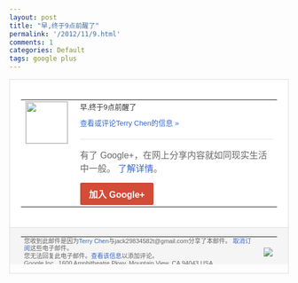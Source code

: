 ```yaml
---
layout: post
title: "早,终于9点前醒了"
permalink: '/2012/11/9.html'
comments: 1
categories: Default
tags: google plus
---
```

<div style="border:solid 1px #dfdfdf;color:#686868;font:13px Arial"><div style="background-color:#fff;padding:20px;"><table cellpadding="0" cellspacing="0"><tr><td style="padding-right:15px;vertical-align:top"><a href="https://plus.google.com/_/notifications/emlink?emrecipient=110200756825219614165&amp;emid=CNiXnqGm0rMCFeU_QAodcmAAAA&amp;path=%2F108643996575278738906&amp;dt=1353028047706&amp;uob=8"><img height="75" src="https://lh3.googleusercontent.com/-KKRGTyJ5Bl0/AAAAAAAAAAI/AAAAAAAAEEY/jllxqER5dCk/s75-c-k-a/photo.jpg" style="border:solid 1px #cccccc;" width="75"/></a></td><td style="width:578px;color:#333;font:13px Arial;vertical-align:top"><div style="padding-bottom:10px">早,终于9点前醒了</div><a href="https://plus.google.com/_/notifications/emlink?emrecipient=110200756825219614165&amp;emid=CNiXnqGm0rMCFeU_QAodcmAAAA&amp;path=%2F108643996575278738906%2Fposts%2F3X8NsF1eXdV%3Fgpinv%3DAMIXal_AjJcYOZgLXt7vgGnA2XTLvpMXQtza9sZW317O0EHCG0I3WEllbwIeDRyrQn1K9M41UOoACZo8QpCegOq7umgKB1QPmDzQhj2oc5qaFByi2mJPu4E&amp;dt=1353028047706&amp;uob=8" style="color:#3366CC;text-decoration:none">查看或评论Terry Chen的信息 »</a><div style="margin-top:20px;border-top:solid 1px #dfdfdf"><div style="padding:15px 0;color:#686868;font:16px Arial">有了 Google+，在网上分享内容就如同现实生活中一般。 <a href="http://www.google.com/+/learnmore/" style="color:#3366CC;text-decoration:none">了解详情</a>。</div><a href="https://plus.google.com/_/notifications/emlink?emrecipient=110200756825219614165&amp;emid=CNiXnqGm0rMCFeU_QAodcmAAAA&amp;path=%2F%3Fgpinv%3DAMIXal_AjJcYOZgLXt7vgGnA2XTLvpMXQtza9sZW317O0EHCG0I3WEllbwIeDRyrQn1K9M41UOoACZo8QpCegOq7umgKB1QPmDzQhj2oc5qaFByi2mJPu4E&amp;dt=1353028047706&amp;uob=8" style="display:inline-block;padding:7px 15px;background-color:#d44b38; color:#fff;font-size:16px; font-weight:bold;border-radius:2px;-webkit-border-radius:2px; -moz-border-radius:2px;border:solid 1px #c43b28; white-space:nowrap;text-decoration:none">加入 Google+</a></div></td></tr></table></div><div style="border-top:solid 1px #dfdfdf;padding:0 20px; background-color:#f5f5f5"><table cellpadding="0" cellspacing="0" style="height:50px"><tbody><tr><td style="vertical-align:middle;width:100%; color:#636363;font:11px Arial; line-height:120%">您收到此邮件是因为<a href="https://plus.google.com/_/notifications/emlink?emrecipient=110200756825219614165&amp;emid=CNiXnqGm0rMCFeU_QAodcmAAAA&amp;path=%2F108643996575278738906%3Fgpinv%3DAMIXal_AjJcYOZgLXt7vgGnA2XTLvpMXQtza9sZW317O0EHCG0I3WEllbwIeDRyrQn1K9M41UOoACZo8QpCegOq7umgKB1QPmDzQhj2oc5qaFByi2mJPu4E&amp;dt=1353028047706&amp;uob=8" style="color:#3366CC;text-decoration:none">Terry Chen</a>与jack29834582t@gmail.com分享了本邮件。 <a href="https://plus.google.com/_/notifications/emlink?emrecipient=110200756825219614165&amp;emid=CNiXnqGm0rMCFeU_QAodcmAAAA&amp;path=%2F_%2Fnonplus%2Femailsettings%3Fgpinv%3DAMIXal_AjJcYOZgLXt7vgGnA2XTLvpMXQtza9sZW317O0EHCG0I3WEllbwIeDRyrQn1K9M41UOoACZo8QpCegOq7umgKB1QPmDzQhj2oc5qaFByi2mJPu4E%26est%3DADH5u8U1HSjtudnItP_LG3Pn3VzfDevnf1goedZySNt7qc0IPWbAZfzU7uOVnko-z2b3Qp7U603zZQpkdK-Wz7BuP-lo5iiDkWRH6NCdY0edv_iuyKpSXJnJzRujBoQJK3EX2w_1CuRCaeIFAmKVTiVl_S8M0hsUpQ&amp;dt=1353028047706&amp;uob=8" style="color:#3366CC;text-decoration:none">取消订阅</a>这些电子邮件。<br/>您无法回复此电子邮件。<a href="https://plus.google.com/_/notifications/emlink?emrecipient=110200756825219614165&amp;emid=CNiXnqGm0rMCFeU_QAodcmAAAA&amp;path=%2F108643996575278738906%2Fposts%2F3X8NsF1eXdV%3Fgpinv%3DAMIXal_AjJcYOZgLXt7vgGnA2XTLvpMXQtza9sZW317O0EHCG0I3WEllbwIeDRyrQn1K9M41UOoACZo8QpCegOq7umgKB1QPmDzQhj2oc5qaFByi2mJPu4E&amp;dt=1353028047706&amp;uob=8" style="color:#3366CC;text-decoration:none">查看该信息</a>以添加评论。<br/>Google Inc., 1600 Amphitheatre Pkwy, Mountain View, CA 94043 USA<br/></td><td><img src="https://ssl.gstatic.com/s2/oz/images/notifications/logo/google-plus-6617a72bb36cc548861652780c9e6ff1.png"/></td></tr></tbody></table></div></div>